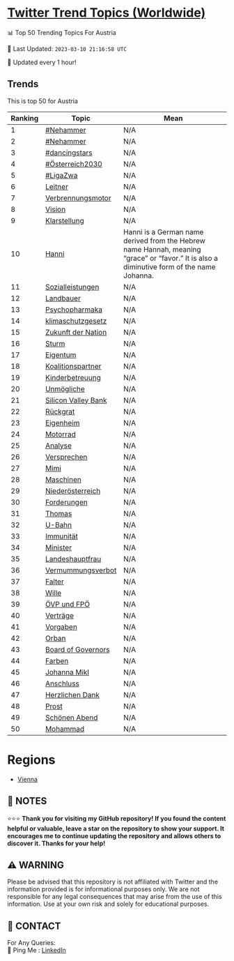 [Twitter Trend Topics (Worldwide)](https://github.com/ErcinDedeoglu/Twitter-Trend-Topics)
==========


📊 Top 50 Trending Topics For Austria

📆 Last Updated: `2023-03-10 21:16:58 UTC`

🔧 Updated every 1 hour!


## Trends

This is top 50 for Austria

| Ranking | Topic | Mean |
| ------- | ------------ | ------------ |
| 1 | [#Nehammer](http://twitter.com/search?q=%23Nehammer) | N/A |
| 2 | [#Nehammer](http://twitter.com/search?q=%23Nehammer) | N/A |
| 3 | [#dancingstars](http://twitter.com/search?q=%23dancingstars) | N/A |
| 4 | [#Österreich2030](http://twitter.com/search?q=%23%c3%96sterreich2030) | N/A |
| 5 | [#LigaZwa](http://twitter.com/search?q=%23LigaZwa) | N/A |
| 6 | [Leitner](http://twitter.com/search?q=Leitner) | N/A |
| 7 | [Verbrennungsmotor](http://twitter.com/search?q=Verbrennungsmotor) | N/A |
| 8 | [Vision](http://twitter.com/search?q=Vision) | N/A |
| 9 | [Klarstellung](http://twitter.com/search?q=Klarstellung) | N/A |
| 10 | [Hanni](http://twitter.com/search?q=Hanni) | Hanni is a German name derived from the Hebrew name Hannah, meaning “grace” or “favor.” It is also a diminutive form of the name Johanna. |
| 11 | [Sozialleistungen](http://twitter.com/search?q=Sozialleistungen) | N/A |
| 12 | [Landbauer](http://twitter.com/search?q=Landbauer) | N/A |
| 13 | [Psychopharmaka](http://twitter.com/search?q=Psychopharmaka) | N/A |
| 14 | [klimaschutzgesetz](http://twitter.com/search?q=klimaschutzgesetz) | N/A |
| 15 | [Zukunft der Nation](http://twitter.com/search?q=Zukunft+der+Nation) | N/A |
| 16 | [Sturm](http://twitter.com/search?q=Sturm) | N/A |
| 17 | [Eigentum](http://twitter.com/search?q=Eigentum) | N/A |
| 18 | [Koalitionspartner](http://twitter.com/search?q=Koalitionspartner) | N/A |
| 19 | [Kinderbetreuung](http://twitter.com/search?q=Kinderbetreuung) | N/A |
| 20 | [Unmögliche](http://twitter.com/search?q=Unm%c3%b6gliche) | N/A |
| 21 | [Silicon Valley Bank](http://twitter.com/search?q=Silicon+Valley+Bank) | N/A |
| 22 | [Rückgrat](http://twitter.com/search?q=R%c3%bcckgrat) | N/A |
| 23 | [Eigenheim](http://twitter.com/search?q=Eigenheim) | N/A |
| 24 | [Motorrad](http://twitter.com/search?q=Motorrad) | N/A |
| 25 | [Analyse](http://twitter.com/search?q=Analyse) | N/A |
| 26 | [Versprechen](http://twitter.com/search?q=Versprechen) | N/A |
| 27 | [Mimi](http://twitter.com/search?q=Mimi) | N/A |
| 28 | [Maschinen](http://twitter.com/search?q=Maschinen) | N/A |
| 29 | [Niederösterreich](http://twitter.com/search?q=Nieder%c3%b6sterreich) | N/A |
| 30 | [Forderungen](http://twitter.com/search?q=Forderungen) | N/A |
| 31 | [Thomas](http://twitter.com/search?q=Thomas) | N/A |
| 32 | [U-Bahn](http://twitter.com/search?q=U-Bahn) | N/A |
| 33 | [Immunität](http://twitter.com/search?q=Immunit%c3%a4t) | N/A |
| 34 | [Minister](http://twitter.com/search?q=Minister) | N/A |
| 35 | [Landeshauptfrau](http://twitter.com/search?q=Landeshauptfrau) | N/A |
| 36 | [Vermummungsverbot](http://twitter.com/search?q=Vermummungsverbot) | N/A |
| 37 | [Falter](http://twitter.com/search?q=Falter) | N/A |
| 38 | [Wille](http://twitter.com/search?q=Wille) | N/A |
| 39 | [ÖVP und FPÖ](http://twitter.com/search?q=%c3%96VP+und+FP%c3%96) | N/A |
| 40 | [Verträge](http://twitter.com/search?q=Vertr%c3%a4ge) | N/A |
| 41 | [Vorgaben](http://twitter.com/search?q=Vorgaben) | N/A |
| 42 | [Orban](http://twitter.com/search?q=Orban) | N/A |
| 43 | [Board of Governors](http://twitter.com/search?q=Board+of+Governors) | N/A |
| 44 | [Farben](http://twitter.com/search?q=Farben) | N/A |
| 45 | [Johanna Mikl](http://twitter.com/search?q=Johanna+Mikl) | N/A |
| 46 | [Anschluss](http://twitter.com/search?q=Anschluss) | N/A |
| 47 | [Herzlichen Dank](http://twitter.com/search?q=Herzlichen+Dank) | N/A |
| 48 | [Prost](http://twitter.com/search?q=Prost) | N/A |
| 49 | [Schönen Abend](http://twitter.com/search?q=Sch%c3%b6nen+Abend) | N/A |
| 50 | [Mohammad](http://twitter.com/search?q=Mohammad) | N/A |



# Regions

* [Vienna](</Austria/Vienna.md>)



## 📝 NOTES

⭐⭐⭐ **Thank you for visiting my GitHub repository! If you found the content helpful or valuable, leave a star on the repository to show your support. It encourages me to continue updating the repository and allows others to discover it. Thanks for your help!**


## ⚠️ WARNING

Please be advised that this repository is not affiliated with Twitter and the information provided is for informational purposes only. We are not responsible for any legal consequences that may arise from the use of this information. Use at your own risk and solely for educational purposes.


## 📨 CONTACT

 For Any Queries:  
            🏓 Ping Me : [LinkedIn](https://www.linkedin.com/in/ercindedeoglu/)
